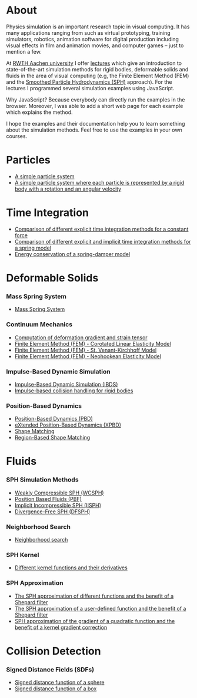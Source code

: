 # About

Physics simulation is an important research topic in visual computing. It has many applications ranging from such as virtual prototyping, training simulators, robotics, animation software for digital production including visual effects in film and animation movies, and computer games – just to mention a few.

At [RWTH Aachen university](https://animation.rwth-aachen.de) I offer [lectures](https://animation.rwth-aachen.de/courses/) which give an introduction to state-of-the-art simulation methods for rigid bodies, deformable solids and fluids in the area of visual computing (e.g, the Finite Element Method (FEM) and the [Smoothed Particle Hydrodynamics (SPH)](https://interactivecomputergraphics.github.io/SPH-Tutorial/) approach). For the lectures I programmed several simulation examples using JavaScript.  

Why JavaScript? Because everybody can directly run the examples in the browser. Moreover, I was able to add a short web page for each example which explains the method. 

I hope the examples and their documentation help you to learn something about the simulation methods. Feel free to use the examples in your own courses. 

# Particles

* [A simple particle system](examples/particle_system.html)
* [A simple particle system where each particle is represented by a rigid body with a rotation and an angular velocity](examples/particle_system_rb.html)

# Time Integration

* [Comparison of different explicit time integration methods for a constant force](examples/time_integration.html)
* [Comparison of different explicit and implicit time integration methods for a spring model](examples/spring_plot.html)
* [Energy conservation of a spring-damper model](examples/spring_damper.html)

# Deformable Solids

### Mass Spring System

* [Mass Spring System](examples/mass_spring_system.html)

### Continuum Mechanics

* [Computation of deformation gradient and strain tensor](examples/deformation_gradient_strain.html)
* [Finite Element Method (FEM) - Corotated Linear Elasticity Model](examples/FEM_Corot.html)
* [Finite Element Method (FEM) - St. Venant-Kirchhoff Model](examples/FEM_StVK.html)
* [Finite Element Method (FEM) - Neohookean Elasticity Model](examples/FEM_Neohookean.html)

### Impulse-Based Dynamic Simulation

* [Impulse-Based Dynamic Simulation (IBDS)](examples/ibds.html)
* [Impulse-based collision handling for rigid bodies](examples/rigid_body_collision.html)

### Position-Based Dynamics

* [Position-Based Dynamics (PBD)](examples/pbd.html)
* [eXtended Position-Based Dynamics (XPBD)](examples/xpbd.html)
* [Shape Matching](examples/shape_matching.html)
* [Region-Based Shape Matching](examples/region_based_shape_matching.html)

# Fluids

### SPH Simulation Methods

* [Weakly Compressible SPH (WCSPH)](examples/wcsph.html)
* [Position Based Fluids (PBF)](examples/pbf.html)
* [Implicit Incompressible SPH (IISPH)](examples/iisph.html)
* [Divergence-Free SPH (DFSPH)](examples/dfsph.html)

### Neighborhood Search

* [Neighborhood search](examples/neighborhood_search.html)

### SPH Kernel

* [Different kernel functions and their derivatives](examples/sph_kernel.html)

### SPH Approximation

* [The SPH approximation of different functions and the benefit of a Shepard filter](examples/sph_approximation.html)
* [The SPH approximation of a user-defined function and the benefit of a Shepard filter](examples/sph_approximation_user_fct.html)
* [SPH approximation of the gradient of a quadratic function and the benefit of a kernel gradient correction](examples/sph_gradient_approximation.html)

# Collision Detection

### Signed Distance Fields (SDFs)

* [Signed distance function of a sphere](examples/sdf_sphere_plot.html)
* [Signed distance function of a box](examples/sdf_box_plot.html)